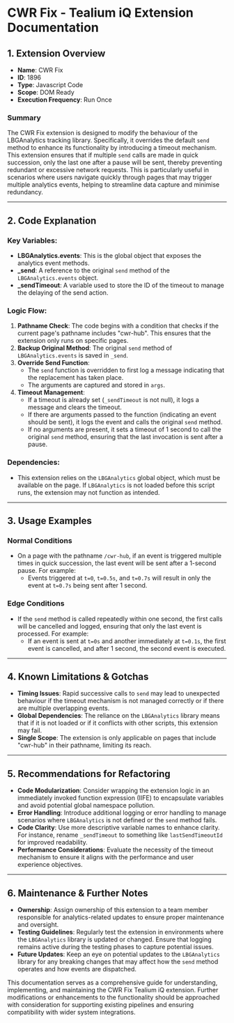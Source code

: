 # CWR Fix - Tealium iQ Extension Documentation

## 1. Extension Overview

- **Name**: CWR Fix
- **ID**: 1896
- **Type**: Javascript Code
- **Scope**: DOM Ready
- **Execution Frequency**: Run Once

### Summary
The CWR Fix extension is designed to modify the behaviour of the LBGAnalytics tracking library. Specifically, it overrides the default `send` method to enhance its functionality by introducing a timeout mechanism. This extension ensures that if multiple `send` calls are made in quick succession, only the last one after a pause will be sent, thereby preventing redundant or excessive network requests. This is particularly useful in scenarios where users navigate quickly through pages that may trigger multiple analytics events, helping to streamline data capture and minimise redundancy.

---

## 2. Code Explanation

### Key Variables:
- **LBGAnalytics.events**: This is the global object that exposes the analytics event methods.
- **_send**: A reference to the original `send` method of the `LBGAnalytics.events` object.
- **_sendTimeout**: A variable used to store the ID of the timeout to manage the delaying of the send action.

### Logic Flow:
1. **Pathname Check**: The code begins with a condition that checks if the current page's pathname includes "cwr-hub". This ensures that the extension only runs on specific pages.
2. **Backup Original Method**: The original `send` method of `LBGAnalytics.events` is saved in `_send`.
3. **Override Send Function**:
   - The `send` function is overridden to first log a message indicating that the replacement has taken place.
   - The arguments are captured and stored in `args`.
4. **Timeout Management**:
   - If a timeout is already set (`_sendTimeout` is not null), it logs a message and clears the timeout.
   - If there are arguments passed to the function (indicating an event should be sent), it logs the event and calls the original `send` method.
   - If no arguments are present, it sets a timeout of 1 second to call the original `send` method, ensuring that the last invocation is sent after a pause.

### Dependencies:
- This extension relies on the `LBGAnalytics` global object, which must be available on the page. If `LBGAnalytics` is not loaded before this script runs, the extension may not function as intended.

---

## 3. Usage Examples

### Normal Conditions
- On a page with the pathname `/cwr-hub`, if an event is triggered multiple times in quick succession, the last event will be sent after a 1-second pause. For example:
    - Events triggered at `t=0`, `t=0.5s`, and `t=0.7s` will result in only the event at `t=0.7s` being sent after 1 second.

### Edge Conditions
- If the `send` method is called repeatedly within one second, the first calls will be cancelled and logged, ensuring that only the last event is processed. For example:
    - If an event is sent at `t=0s` and another immediately at `t=0.1s`, the first event is cancelled, and after 1 second, the second event is executed.

---

## 4. Known Limitations & Gotchas

- **Timing Issues**: Rapid successive calls to `send` may lead to unexpected behaviour if the timeout mechanism is not managed correctly or if there are multiple overlapping events.
- **Global Dependencies**: The reliance on the `LBGAnalytics` library means that if it is not loaded or if it conflicts with other scripts, this extension may fail.
- **Single Scope**: The extension is only applicable on pages that include "cwr-hub" in their pathname, limiting its reach.

---

## 5. Recommendations for Refactoring

- **Code Modularization**: Consider wrapping the extension logic in an immediately invoked function expression (IIFE) to encapsulate variables and avoid potential global namespace pollution.
- **Error Handling**: Introduce additional logging or error handling to manage scenarios where `LBGAnalytics` is not defined or the `send` method fails.
- **Code Clarity**: Use more descriptive variable names to enhance clarity. For instance, rename `_sendTimeout` to something like `lastSendTimeoutId` for improved readability.
- **Performance Considerations**: Evaluate the necessity of the timeout mechanism to ensure it aligns with the performance and user experience objectives. 

---

## 6. Maintenance & Further Notes

- **Ownership**: Assign ownership of this extension to a team member responsible for analytics-related updates to ensure proper maintenance and oversight.
- **Testing Guidelines**: Regularly test the extension in environments where the `LBGAnalytics` library is updated or changed. Ensure that logging remains active during the testing phases to capture potential issues.
- **Future Updates**: Keep an eye on potential updates to the `LBGAnalytics` library for any breaking changes that may affect how the `send` method operates and how events are dispatched.

This documentation serves as a comprehensive guide for understanding, implementing, and maintaining the CWR Fix Tealium iQ extension. Further modifications or enhancements to the functionality should be approached with consideration for supporting existing pipelines and ensuring compatibility with wider system integrations.